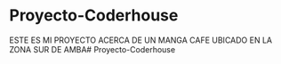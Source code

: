 # Proyecto-Coderhouse
ESTE ES MI PROYECTO ACERCA DE UN MANGA CAFE UBICADO EN LA ZONA SUR DE AMBA# Proyecto-Coderhouse
